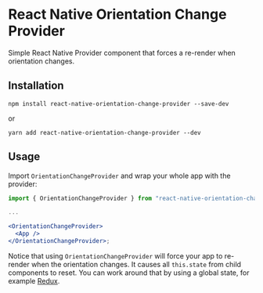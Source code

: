 # React Native Orientation Change Provider

Simple React Native Provider component that forces a re-render when orientation changes.

## Installation

```
npm install react-native-orientation-change-provider --save-dev
```

or

```
yarn add react-native-orientation-change-provider --dev
```

## Usage

Import `OrientationChangeProvider` and wrap your whole app with the provider:

```jsx
import { OrientationChangeProvider } from "react-native-orientation-change-provider";

...

<OrientationChangeProvider>
  <App />
</OrientationChangeProvider>;
```

Notice that using `OrientationChangeProvider` will force your app to re-render when the orientation changes. It causes all `this.state` from child components to reset. You can work around that by using a global state, for example [Redux](https://redux.js.org/).

